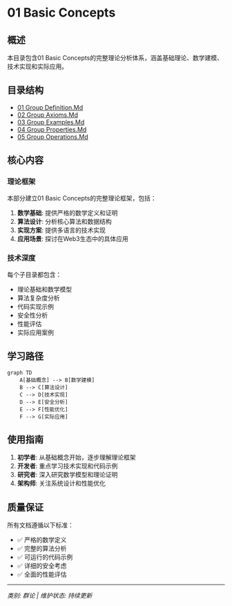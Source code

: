 # 01 Basic Concepts

## 概述

本目录包含01 Basic Concepts的完整理论分析体系，涵盖基础理论、数学建模、技术实现和实际应用。

## 目录结构

- [01 Group Definition.Md](01_Group_Definition.md/README.md)
- [02 Group Axioms.Md](02_Group_Axioms.md/README.md)
- [03 Group Examples.Md](03_Group_Examples.md/README.md)
- [04 Group Properties.Md](04_Group_Properties.md/README.md)
- [05 Group Operations.Md](05_Group_Operations.md/README.md)

## 核心内容

### 理论框架

本部分建立01 Basic Concepts的完整理论框架，包括：

1. **数学基础**: 提供严格的数学定义和证明
2. **算法设计**: 分析核心算法和数据结构
3. **实现方案**: 提供多语言的技术实现
4. **应用场景**: 探讨在Web3生态中的具体应用

### 技术深度

每个子目录都包含：
- 理论基础和数学模型
- 算法复杂度分析
- 代码实现示例
- 安全性分析
- 性能评估
- 实际应用案例

## 学习路径

```mermaid
graph TD
    A[基础概念] --> B[数学建模]
    B --> C[算法设计]
    C --> D[技术实现]
    D --> E[安全分析]
    E --> F[性能优化]
    F --> G[实际应用]
```

## 使用指南

1. **初学者**: 从基础概念开始，逐步理解理论框架
2. **开发者**: 重点学习技术实现和代码示例
3. **研究者**: 深入研究数学模型和理论证明
4. **架构师**: 关注系统设计和性能优化

## 质量保证

所有文档遵循以下标准：
- ✅ 严格的数学定义
- ✅ 完整的算法分析
- ✅ 可运行的代码示例
- ✅ 详细的安全考虑
- ✅ 全面的性能评估

---

*类别: 群论 | 维护状态: 持续更新*
